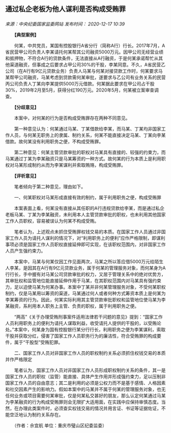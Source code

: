 ## 通过私企老板为他人谋利是否构成受贿罪

### 

_来源：中央纪委国家监委网站_ _发布时间： 2020-12-17 10:39_

　　**【典型案例】**

　　何某，中共党员，某国有控股银行A省分行（简称A行）行长。2017年7月，A省民营甲公司负责人李某请托何某帮其公司融资5000万元。因甲公司无经营业绩和抵押物，不符合A行的贷款条件，无法直接从A行融资，于是何某承诺帮忙从其他渠道融资，但事成之后要求占甲公司30%的干股，李某同意。不久，A省民营乙公司（在A行有9亿元贷款业务）负责人马某与何某对接贷款工作时，何某要求马某帮甲公司融资，马某考虑到贷款需何某审批，遂要求与乙公司有业务关系的民营丙公司负责人丁某向李某提供5000万元借款。何某据此要求在甲公司占干股30%，2019年2月至5月，获得分红190万元。2020年5月，何某被立案审查调查。

　　**【分歧意见】**

　　本案中，对何某的行为是否构成受贿罪存在两种不同意见。

　　第一种意见认为：何某通过马某、丁某借款给李某，而马某、丁某均非国家工作人员，与何某无职务上的隶属、制约关系，何某不能直接决定马某、丁某向李某借款。故何某没有利用职务之便，不构成受贿罪。

　　第二种意见：何某主管贷款审批的职权对马某具有直接的、较强的约束力，而马某通过丁某为李某融资只是马某筹资的一种方式。故何某的行为本质上是利用职权对马某形成制约从而为李某谋利并索取贿赂，构成受贿罪。

　　**【评析意见】**

　　笔者倾向于第二种意见，理由如下。

　　一、何某职权对马某形成直接有效的制约，属于利用职务之便，构成受贿罪

　　本案表面上看，何某没有直接从其任职的A行违规贷款给李某，而是通过私企老板马某、丁某为李某融资，未利用本人主管贷款审批的职权，也未利用其他国家工作人员职权，容易被误认为何某不构成受贿。

　　笔者认为，上述观点未抓住受贿罪权钱交易的本质。在国家工作人员通过非国家工作人员为请托人谋利的情况下，对“利用职务上的便利”应作严格限制，即谋利事项必须是国家工作人员职权直接延伸即可实现，在该职权范围内，对非国家工作人员产生强约束力。

　　本案中，马某与何某仅因工作见面两次，马某之所以答应借5000万元给陌生人李某，是因其在A行有9亿元贷款业务，属于何某的管理服务对象，而何某身为A行行长，手中握有对马某公司贷款审批的权力，又居于管理关系中的绝对优势方，其审批权和监管地位能直接延伸作用于马某，在其职权范围内对马某具有强约束力，足以迫使马某为何某办事。本案中丁某并非何某管理服务对象，不受何某职权制约，仅是马某用以筹资的渠道，马某通过何人或者何种方式筹资本质上是何某为李某筹资的行为。因此，何某实际利用其主管贷款审批职权和监管地位使马某为李某融资，系利用本人职务上主管、负责的职权，属于利用职务之便。

　　“两高”《关于办理受贿刑事案件适用法律若干问题的意见》提到：“国家工作人员利用职务上的便利为请托人谋取利益，收受请托人提供的干股的，以受贿论处。”本案中，何某身为国有控股银行某分行行长，利用职务之便为李某谋利，索取干股并获取分红，侵害了国家工作人员职务行为的廉洁性，符合受贿罪的构成要件，属于“干股型”受贿犯罪。

　　二、国家工作人员对非国家工作人员的职权制约关系必须抓住权钱交易的本质并作严格限定

　　笔者认为，国家工作人员对非国家工作人员形成职权制约关系的条件，其一是国家工作人员的职权（监管）能直接、具体产生作用并形成强约束力，足以压制非国家工作人员的自由意志；其二是利用的必须是公权力而不是基于感情、人格因素和社交因素产生的影响力。假如本案中的马某并不属于何某的管理服务对象，也无任何业务或项目需要何某审批，仅是何某私交甚好的朋友，那么认定何某通过马某为李某融资的行为构成受贿罪则会无限扩大适用面，在实践中应保持审慎态度。当然，在办理此类案件时，必须查实权钱交易的情况并用言证、书证等证据佐证，不能空泛地认为制约关系存在。

　　（作者：佘宜航 单位：重庆市璧山区纪委监委）
